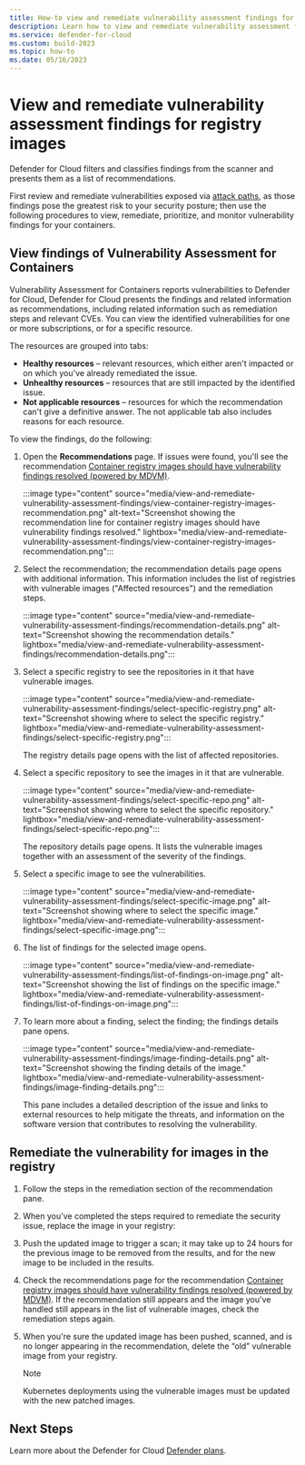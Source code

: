 ```yaml
---
title: How-to view and remediate vulnerability assessment findings for registry images 
description: Learn how to view and remediate vulnerability assessment findings for registry images 
ms.service: defender-for-cloud
ms.custom: build-2023
ms.topic: how-to
ms.date: 05/16/2023
---
```


# View and remediate vulnerability assessment findings for registry images

Defender for Cloud filters and classifies findings from the scanner and presents them as a list of recommendations. 

First review and remediate vulnerabilities exposed via [attack paths](how-to-manage-attack-path.md), as those findings pose the greatest risk to your security posture; then use the following procedures to view, remediate, prioritize, and monitor vulnerability findings for your containers.

## View findings of Vulnerability Assessment for Containers 

Vulnerability Assessment for Containers reports vulnerabilities to Defender for Cloud, Defender for Cloud presents the findings and related information as recommendations, including related information such as remediation steps and relevant CVEs. You can view the identified vulnerabilities for one or more subscriptions, or for a specific resource.

The resources are grouped into tabs:  

- **Healthy resources** – relevant resources, which either aren't impacted or on which you've already remediated the issue.  
- **Unhealthy resources** – resources that are still impacted by the identified issue.  
- **Not applicable resources** – resources for which the recommendation can't give a definitive answer. The not applicable tab also includes reasons for each resource.  

 To view the findings, do the following:  

1. Open the **Recommendations** page. If issues were found, you'll see the recommendation [Container registry images should have vulnerability findings resolved (powered by MDVM)](https://portal.azure.com/#blade/Microsoft_Azure_Security/RecommendationsBlade/assessmentKey/c0b7cfc6-3172-465a-b378-53c7ff2cc0d5). 

    :::image type="content" source="media/view-and-remediate-vulnerability-assessment-findings/view-container-registry-images-recommendation.png" alt-text="Screenshot showing the recommendation line for container registry images should have vulnerability findings resolved." lightbox="media/view-and-remediate-vulnerability-assessment-findings/view-container-registry-images-recommendation.png"::: 

1. Select the recommendation; the recommendation details page opens with additional information. This information includes the list of registries with vulnerable images ("Affected resources") and the remediation steps.

    :::image type="content" source="media/view-and-remediate-vulnerability-assessment-findings/recommendation-details.png" alt-text="Screenshot showing the recommendation details." lightbox="media/view-and-remediate-vulnerability-assessment-findings/recommendation-details.png":::

1. Select a specific registry to see the repositories in it that have vulnerable images. 

    :::image type="content" source="media/view-and-remediate-vulnerability-assessment-findings/select-specific-registry.png" alt-text="Screenshot showing where to select the specific registry." lightbox="media/view-and-remediate-vulnerability-assessment-findings/select-specific-registry.png":::

    The registry details page opens with the list of affected repositories. 

1. Select a specific repository to see the images in it that are vulnerable. 

    :::image type="content" source="media/view-and-remediate-vulnerability-assessment-findings/select-specific-repo.png" alt-text="Screenshot showing where to select the specific repository." lightbox="media/view-and-remediate-vulnerability-assessment-findings/select-specific-repo.png":::

    The repository details page opens. It lists the vulnerable images together with an assessment of the severity of the findings. 

1. Select a specific image to see the vulnerabilities. 

    :::image type="content" source="media/view-and-remediate-vulnerability-assessment-findings/select-specific-image.png" alt-text="Screenshot showing where to select the specific image." lightbox="media/view-and-remediate-vulnerability-assessment-findings/select-specific-image.png"::: 
    
1. The list of findings for the selected image opens.

    :::image type="content" source="media/view-and-remediate-vulnerability-assessment-findings/list-of-findings-on-image.png" alt-text="Screenshot showing the list of findings on the specific image." lightbox="media/view-and-remediate-vulnerability-assessment-findings/list-of-findings-on-image.png":::

1. To learn more about a finding, select the finding; the findings details pane opens. 
 
    :::image type="content" source="media/view-and-remediate-vulnerability-assessment-findings/image-finding-details.png" alt-text="Screenshot showing the finding details of the image." lightbox="media/view-and-remediate-vulnerability-assessment-findings/image-finding-details.png"::: 

    This pane includes a detailed description of the issue and links to external resources to help mitigate the threats, and information on the software version that contributes to resolving the vulnerability.  

## Remediate the vulnerability for images in the registry 

1. Follow the steps in the remediation section of the recommendation pane. 
1. When you've completed the steps required to remediate the security issue, replace the image in your registry: 
1. Push the updated image to trigger a scan; it may take up to 24 hours for the previous image to be removed from the results, and for the new image to be included in the results.
1. Check the recommendations page for the recommendation [Container registry images should have vulnerability findings resolved (powered by MDVM)](https://portal.azure.com/#blade/Microsoft_Azure_Security/RecommendationsBlade/assessmentKey/c0b7cfc6-3172-465a-b378-53c7ff2cc0d5). 
    If the recommendation still appears and the image you've handled still appears in the list of vulnerable images, check the remediation steps again. 
1. When you're sure the updated image has been pushed, scanned, and is no longer appearing in the recommendation, delete the “old” vulnerable image from your registry. 

    > [!NOTE]
    > Kubernetes deployments using the vulnerable images must be updated with the new patched images. 

## Next Steps 

 Learn more about the Defender for Cloud [Defender plans](defender-for-cloud-introduction.md#protect-cloud-workloads).
